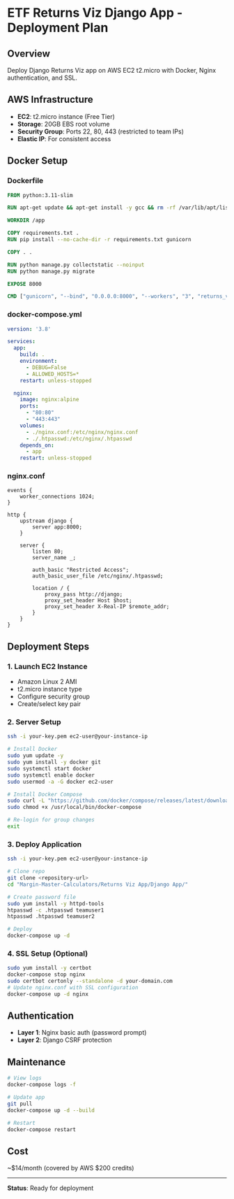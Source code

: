 # ETF Returns Viz Django App - Deployment Plan

## Overview
Deploy Django Returns Viz app on AWS EC2 t2.micro with Docker, Nginx authentication, and SSL.

## AWS Infrastructure
- **EC2**: t2.micro instance (Free Tier)
- **Storage**: 20GB EBS root volume
- **Security Group**: Ports 22, 80, 443 (restricted to team IPs)
- **Elastic IP**: For consistent access

## Docker Setup

### Dockerfile
```dockerfile
FROM python:3.11-slim

RUN apt-get update && apt-get install -y gcc && rm -rf /var/lib/apt/lists/*

WORKDIR /app

COPY requirements.txt .
RUN pip install --no-cache-dir -r requirements.txt gunicorn

COPY . .

RUN python manage.py collectstatic --noinput
RUN python manage.py migrate

EXPOSE 8000

CMD ["gunicorn", "--bind", "0.0.0.0:8000", "--workers", "3", "returns_viz.wsgi:application"]
```

### docker-compose.yml
```yaml
version: '3.8'

services:
  app:
    build: .
    environment:
      - DEBUG=False
      - ALLOWED_HOSTS=*
    restart: unless-stopped

  nginx:
    image: nginx:alpine
    ports:
      - "80:80"
      - "443:443"
    volumes:
      - ./nginx.conf:/etc/nginx/nginx.conf
      - ./.htpasswd:/etc/nginx/.htpasswd
    depends_on:
      - app
    restart: unless-stopped
```

### nginx.conf
```nginx
events {
    worker_connections 1024;
}

http {
    upstream django {
        server app:8000;
    }
    
    server {
        listen 80;
        server_name _;
        
        auth_basic "Restricted Access";
        auth_basic_user_file /etc/nginx/.htpasswd;
        
        location / {
            proxy_pass http://django;
            proxy_set_header Host $host;
            proxy_set_header X-Real-IP $remote_addr;
        }
    }
}
```

## Deployment Steps

### 1. Launch EC2 Instance
- Amazon Linux 2 AMI
- t2.micro instance type
- Configure security group
- Create/select key pair

### 2. Server Setup
```bash
ssh -i your-key.pem ec2-user@your-instance-ip

# Install Docker
sudo yum update -y
sudo yum install -y docker git
sudo systemctl start docker
sudo systemctl enable docker
sudo usermod -a -G docker ec2-user

# Install Docker Compose
sudo curl -L "https://github.com/docker/compose/releases/latest/download/docker-compose-$(uname -s)-$(uname -m)" -o /usr/local/bin/docker-compose
sudo chmod +x /usr/local/bin/docker-compose

# Re-login for group changes
exit
```

### 3. Deploy Application
```bash
ssh -i your-key.pem ec2-user@your-instance-ip

# Clone repo
git clone <repository-url>
cd "Margin-Master-Calculators/Returns Viz App/Django App/"

# Create password file
sudo yum install -y httpd-tools
htpasswd -c .htpasswd teamuser1
htpasswd .htpasswd teamuser2

# Deploy
docker-compose up -d
```

### 4. SSL Setup (Optional)
```bash
sudo yum install -y certbot
docker-compose stop nginx
sudo certbot certonly --standalone -d your-domain.com
# Update nginx.conf with SSL configuration
docker-compose up -d nginx
```

## Authentication
- **Layer 1**: Nginx basic auth (password prompt)
- **Layer 2**: Django CSRF protection

## Maintenance
```bash
# View logs
docker-compose logs -f

# Update app
git pull
docker-compose up -d --build

# Restart
docker-compose restart
```

## Cost
~$14/month (covered by AWS $200 credits)

---
**Status**: Ready for deployment